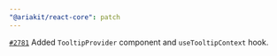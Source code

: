 ```yaml
---
"@ariakit/react-core": patch
---
```


[`#2781`](https://github.com/ariakit/ariakit/pull/2781) Added `TooltipProvider` component and `useTooltipContext` hook.
